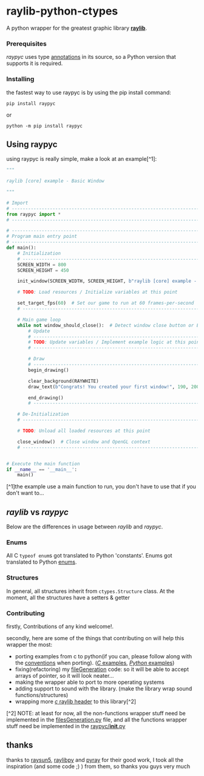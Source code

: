 # raylib-python-ctypes

A python wrapper for the greatest graphic library **[raylib](https://github.com/raysan5/raylib)**.

### Prerequisites
_raypyc_ uses type [annotations](https://www.python.org/dev/peps/pep-3107/#id30) in its source, so a Python version that supports it is required.

### Installing
the fastest way to use raypyc is by using the pip install command:

```
pip install raypyc
```

or

```
python -m pip install raypyc
```

## Using raypyc 
using raypyc is really simple, make a look at an example[^1]:

```python
"""

raylib [core] example - Basic Window

"""

# Import
# ------------------------------------------------------------------------------------
from raypyc import *
# ------------------------------------------------------------------------------------

# ------------------------------------------------------------------------------------
# Program main entry point
# ------------------------------------------------------------------------------------
def main():
    # Initialization
    # ------------------------------------------------------------------------------------
    SCREEN_WIDTH = 800
    SCREEN_HEIGHT = 450

    init_window(SCREEN_WIDTH, SCREEN_HEIGHT, b"raylib [core] example - basic window")

    # TODO: Load resources / Initialize variables at this point

    set_target_fps(60)  # Set our game to run at 60 frames-per-second
    # ------------------------------------------------------------------------------------

    # Main game loop
    while not window_should_close():  # Detect window close button or ESC key
        # Update
        # ----------------------------------------------------------------------------------
        # TODO: Update variables / Implement example logic at this point
        # ----------------------------------------------------------------------------------

        # Draw
        # ----------------------------------------------------------------------------------
        begin_drawing()

        clear_background(RAYWHITE)
        draw_text(b"Congrats! You created your first window!", 190, 200, 20, LIGHTGRAY)

        end_drawing()
        # ----------------------------------------------------------------------------------

    # De-Initialization
    # ----------------------------------------------------------------------------------

    # TODO: Unload all loaded resources at this point

    close_window()  # Close window and OpenGL context
    # ----------------------------------------------------------------------------------


# Execute the main function
if __name__ == '__main__':
    main()
```
[^1]the example use a main function to run, you don't have to use that if you don't want to...

## _raylib_ vs _raypyc_

Below are the differences in usage between _raylib_ and _raypyc_.

### Enums

All C `typeof enum`s got translated to Python 'constants'. Enums got translated to
Python [enums](https://docs.python.org/3/library/enum.html).

### Structures

In general, all structures inherit from `ctypes.Structure` class. At the moment, all the structures have a setters & getter

### Contributing
firstly, Contributions of any kind welcome!.

secondly, here are some of the things that contributing on will help this wrapper the most:
 * porting examples from c to python(if you can, please follow along with the [conventions](https://github.com/sDos280/raylib-python-ctypes/blob/main/CONVENTIONS.md) when porting). ([_C_ examples](https://github.com/raysan5/raylib/tree/master/examples), [_Python_ examples](https://github.com/sDos280/raylib-python-ctypes))
 * fixing(refactoring) my [fileGeneration](https://github.com/sDos280/raylib-python-ctypes/blob/main/filesGeneration.py) code: so it will be able to accept arrays of pointer, so it will look neater...
 * making the wrapper able to port to more operating systems
 * adding support to sound with the library. (make the library wrap sound functions/structures) 
 * wrapping more [_c_ raylib header](https://github.com/raysan5/raylib/tree/master/src) to this library[^2]

[^2] NOTE: at least for now, all the non-functions wrapper stuff need be implemented in the [filesGeneration.py](https://github.com/sDos280/raylib-python-ctypes/blob/main/filesGeneration.py) file, and all the functions wrapper stuff need be implemented in the [raypyc/__init__.py](https://github.com/sDos280/raylib-python-ctypes/blob/main/raypyc/__init__.py)

## thanks
thanks to [raysun5](https://github.com/raysan5), [raylibpy](https://github.com/Ho011/pyraylib) and [pyray](https://github.com/sDos280/raylib-python-cffi) for their good work, I took all the inspiration (and some code ;) ) from them, so thanks you guys very much